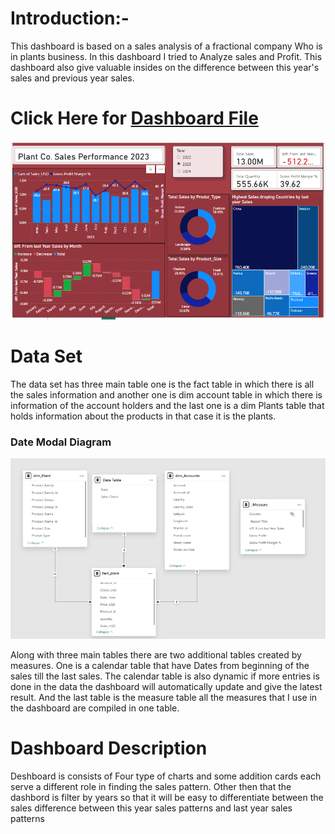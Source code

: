 # Introduction:-
This dashboard is based on a sales analysis of a fractional company Who is in plants business.
In this dashboard I tried to Analyze sales and Profit. This dashboard also give valuable insides on the difference between this year's sales and previous year sales.
# Click Here for [Dashboard File](Plant%20Co.%20Performance%20Dashboard.pbix)

  ![dashbord pic](https://github.com/Lovemann1/Sales_Perf._Power_BI/blob/main/Assets/Dashboard%20View.png)

  # Data Set 
The data set has three main table one is the fact table in which there is all the sales information and another one
is dim account table in which there is information of the account holders and the last one is a dim Plants table that holds information about the products in that case it is the plants.

### Date Modal Diagram 
![date set](Assets/Data%20Set%20.png)

<rn>
Along with three main tables there are two additional tables created by measures. One is a calendar table that have Dates from beginning of the sales till the last sales. The calendar table is also dynamic if 
 more entries is done in the data the dashboard will automatically update and give the latest result. And the last table is the measure table all the measures that I use in the dashboard are compiled in one table.

 # Dashboard Description 
  Deshboard is consists of Four type of charts and some addition cards each serve a different role in finding the sales pattern. Other then that the dashbord is filter by years so that it will be easy to differentiate between the sales difference between this year sales patterns and last year sales patterns
  ## 

 

